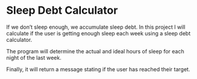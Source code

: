 # Sleep Debt Calculator
If we don’t sleep enough, we accumulate sleep debt. In this project I will calculate if the user is getting enough sleep each week using a sleep debt calculator.

The program will determine the actual and ideal hours of sleep for each night of the last week.

Finally, it will return a message stating if the user has reached their target.
